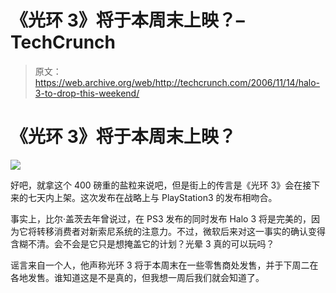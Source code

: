 # 《光环 3》将于本周末上映？–TechCrunch

> 原文：<https://web.archive.org/web/http://techcrunch.com/2006/11/14/halo-3-to-drop-this-weekend/>

# 《光环 3》将于本周末上映？

![](img/896b35b6b6396efa525354666618af29.png)

好吧，就拿这个 400 磅重的盐粒来说吧，但是街上的传言是《光环 3》会在接下来的七天内上架。这次发布在战略上与 PlayStation[](https://web.archive.org/web/20201130074828/https://crunchbase.com/product/playstation)3 的发布相吻合。

事实上，比尔·盖茨去年曾说过，在 PS3 发布的同时发布 Halo 3 将是完美的，因为它将转移消费者对新索尼系统的注意力。不过，微软后来对这一事实的确认变得含糊不清。会不会是它只是想掩盖它的计划？光晕 3 真的可以玩吗？

谣言来自一个人，他声称光环 3 将于本周末在一些零售商处发售，并于下周二在各地发售。谁知道这是不是真的，但我想一周后我们就会知道了。